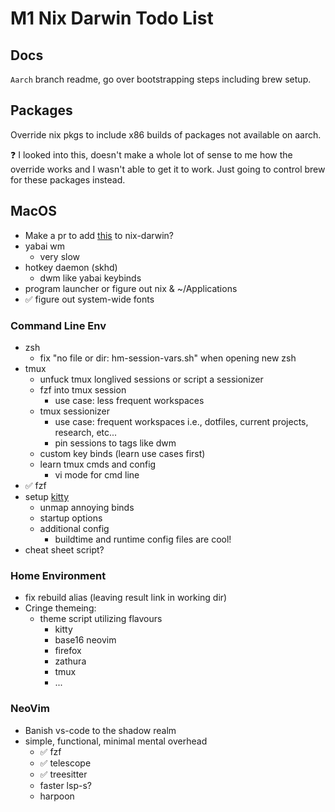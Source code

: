# M1 Nix Darwin Todo List

## Docs
`Aarch` branch readme, go over bootstrapping steps including brew setup.

## Packages
Override nix pkgs to include x86 builds of packages not available on aarch.

❓ I looked into this, doesn't make a whole lot of sense to me how the override works and I wasn't able to get it to work. Just going to control brew for these packages instead.

## MacOS
* Make a pr to add [this](1) to nix-darwin?
* yabai wm
  * very slow
* hotkey daemon (skhd)
  * dwm like yabai keybinds
* program launcher or figure out nix & ~/Applications
* ✅ figure out system-wide fonts

### Command Line Env
* zsh
  * fix "no file or dir: hm-session-vars.sh" when opening new zsh
* tmux
  * unfuck tmux longlived sessions or script a sessionizer
  * fzf into tmux session
    * use case: less frequent workspaces
  * tmux sessionizer
    * use case: frequent workspaces i.e., dotfiles, current projects, research, etc...
    * pin sessions to tags like dwm
  * custom key binds (learn use cases first)
  * learn tmux cmds and config
    * vi mode for cmd line
* ✅ fzf
* setup [kitty](2)
  * unmap annoying binds
  * startup options
  * additional config
    * buildtime and runtime config files are cool!
* cheat sheet script?

### Home Environment
* fix rebuild alias (leaving result link in working dir)
* Cringe themeing:
  * theme script utilizing flavours
    * kitty
    * base16 neovim
    * firefox
    * zathura
    * tmux
    * ...

### NeoVim
* Banish vs-code to the shadow realm
* simple, functional, minimal mental overhead
  * ✅ fzf
  * ✅ telescope
  * ✅ treesitter
  * faster lsp-s?
  * harpoon

[1]: https://www.mackungfu.org/UsabilityhackClickdraganywhereinmacOSwindowstomovethem
[2]: https://sw.kovidgoyal.net/kitty/#
